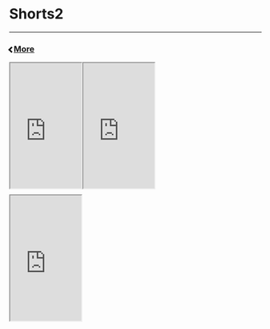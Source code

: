 <!-- In-page CSS start -->

<style>

.SHORTS {
       display: flex;
      margin-bottom: 10px;
 
}
.arrow {
  border: solid black;
  border-width: 0 3px 3px 0;
  display: inline-block;
  padding: 3px;
}
.left {
  transform: rotate(135deg);
  -webkit-transform: rotate(135deg);
}

body {

text-align: ;
     
}
.TEXTLEFT {

text-align: left;
       
}
       
</style>

<!-- In-page CSS end -->

# Shorts2
-------

<div class="TEXTLEFT">
<h3>
<p><i class="arrow left"></i><a href="https://zephyrcarter.github.io/disesdi.github.io/Videos.html">More</a></p>
</h3>
</div>

<div class="SHORTS">
<iframe width="142" height="250" src="https://youtube.com/embed/_X_OPqMn684?si=rUwFLSKxz7ynJzWq?feature=share" ></iframe>
<iframe width="142" height="250" src="https://youtube.com/embed/nLuSieUljYE?si=LS1uNNeeWbUZhxdJ?feature=share" ></iframe>
</div>

<div class="SHORTS">
<iframe width="142" height="250" src="https://youtube.com/embed/T0wgyI2f668?feature=share" ></iframe>
</div>

